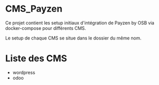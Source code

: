# CMS_Payzen

Ce projet contient les setup initiaux d'intégration de Payzen by OSB via docker-compose pour différents CMS.

Le setup de chaque CMS se situe dans le dossier du même nom.

# Liste des CMS

- wordpress
- odoo